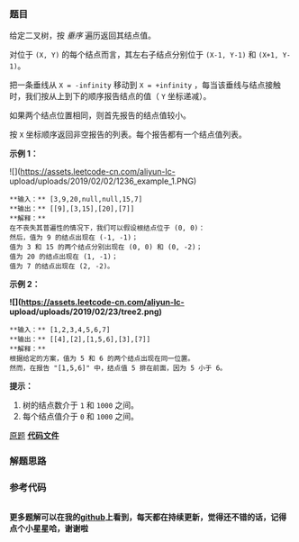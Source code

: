 ### 题目
给定二叉树，按 _垂序_ 遍历返回其结点值。

对位于 `(X, Y)` 的每个结点而言，其左右子结点分别位于 `(X-1, Y-1)` 和 `(X+1, Y-1)`。

把一条垂线从 `X = -infinity` 移动到 `X = +infinity` ，每当该垂线与结点接触时，我们按从上到下的顺序报告结点的值（ `Y`
坐标递减）。

如果两个结点位置相同，则首先报告的结点值较小。

按 `X` 坐标顺序返回非空报告的列表。每个报告都有一个结点值列表。



**示例 1：**

![](https://assets.leetcode-cn.com/aliyun-lc-
upload/uploads/2019/02/02/1236_example_1.PNG)

    
    
    **输入：** [3,9,20,null,null,15,7]
    **输出：** [[9],[3,15],[20],[7]]
    **解释：**
    在不丧失其普遍性的情况下，我们可以假设根结点位于 (0, 0)：
    然后，值为 9 的结点出现在 (-1, -1)；
    值为 3 和 15 的两个结点分别出现在 (0, 0) 和 (0, -2)；
    值为 20 的结点出现在 (1, -1)；
    值为 7 的结点出现在 (2, -2)。
    

**示例 2：**

**![](https://assets.leetcode-cn.com/aliyun-lc-
upload/uploads/2019/02/23/tree2.png)**

    
    
    **输入：** [1,2,3,4,5,6,7]
    **输出：** [[4],[2],[1,5,6],[3],[7]]
    **解释：**
    根据给定的方案，值为 5 和 6 的两个结点出现在同一位置。
    然而，在报告 "[1,5,6]" 中，结点值 5 排在前面，因为 5 小于 6。
    



**提示：**

  1. 树的结点数介于 `1` 和 `1000` 之间。
  2. 每个结点值介于 `0` 和 `1000` 之间。

[原题](https://leetcode-cn.com/problems/vertical-order-traversal-of-a-binary-tree/)    **[代码文件]()**


### 解题思路




### 参考代码

```go


```




**更多题解可以在我的[github](https://github.com/LZH139/leetcode_Go)上看到，每天都在持续更新，觉得还不错的话，记得点个小星星哈，谢谢啦**
